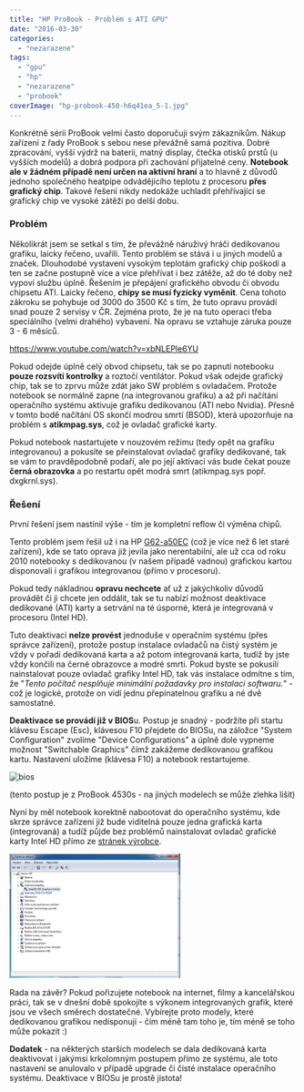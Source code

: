 ```yaml
---
title: "HP ProBook - Problém s ATI GPU"
date: "2016-03-30"
categories: 
  - "nezarazene"
tags: 
  - "gpu"
  - "hp"
  - "nezarazene"
  - "probook"
coverImage: "hp-probook-450-h6q41ea_5-1.jpg"
---
```


Konkrétně sérii ProBook velmi často doporučuji svým zákazníkům. Nákup zařízení z řady ProBook s sebou nese převážně samá pozitiva. Dobré zpracování, vyšší výdrž na baterii, matný display, čtečka otisků prstů (u vyšších modelů) a dobrá podpora při zachování přijatelné ceny. **Notebook ale v žádném případě není určen na aktivní hraní** a to hlavně z důvodů jednoho společného heatpipe odvádějícího teplotu z procesoru **přes grafický chip**. Takové řešení nikdy nedokáže uchladit přehřívající se grafický chip ve vysoké zátěži po delší dobu.

### Problém

Několikrát jsem se setkal s tím, že převážně náruživý hráči dedikovanou grafiku, laicky řečeno, uvařili. Tento problém se stává i u jiných modelů a značek. Dlouhodobé vystavení vysokým teplotám grafický chip poškodí a ten se začne postupně více a více přehřívat i bez zátěže, až do té doby než vypoví službu úplně. Řešením je přepájení grafického obvodu či obvodu chipsetu ATI. Laicky řečeno, **chipy se musí fyzicky vyměnit**. Cena tohoto zákroku se pohybuje od 3000 do 3500 Kč s tím, že tuto opravu provádí snad pouze 2 servisy v ČR. Zejména proto, že je na tuto operaci třeba speciálního (velmi drahého) vybavení. Na opravu se vztahuje záruka pouze 3 - 6 měsíců.

https://www.youtube.com/watch?v=xbNLEPle6YU

Pokud odejde úplně celý obvod chipsetu, tak se po zapnutí notebooku **pouze rozsvítí kontrolky** a roztočí ventilátor. Pokud však odejde grafický chip, tak se to zprvu může zdát jako SW problém s ovladačem. Protože notebook se normálně zapne (na integrovanou grafiku) a až při načítání operačního systému aktivuje grafiku dedikovanou (ATI nebo Nvidia). Přesně v tomto bodě načítání OS skončí modrou smrtí (BSOD), která upozorňuje na problém s **atikmpag.sys**, což je ovladač grafické karty.

Pokud notebook nastartujete v nouzovém režimu (tedy opět na grafiku integrovanou) a pokusíte se přeinstalovat ovladač grafiky dedikované, tak se vám to pravděpodobně podaří, ale po její aktivaci vás bude čekat pouze **černá obrazovka** a po restartu opět modrá smrt (atikmpag.sys popř. dxgkrnl.sys).

### Řešení

První řešení jsem nastínil výše - tím je kompletní reflow či výměna chipů.

Tento problém jsem řešil už i na HP [G62-a50EC](https://www.alza.cz/hp-g62-a10ec-d171495.htm) (což je více než 6 let staré zařízení), kde se tato oprava již jevila jako nerentabilní, ale už cca od roku 2010 notebooky s dedikovanou (v našem případě vadnou) grafickou kartou disponovali i grafikou integrovanou (přímo v procesoru).

Pokud tedy nákladnou **opravu nechcete** ať už z jakýchkoliv důvodů provádět či ji chcete jen oddálit, tak se tu nabízí možnost deaktivace dedikované (ATI) karty a setrvání na té úsporné, která je integrovaná v procesoru (Intel HD).

Tuto deaktivaci **nelze provést** jednoduše v operačním systému (přes správce zařízení), protože postup instalace ovladačů na čistý systém je vždy v pořadí dedikovaná karta a až potom integrovaná karta, tudíž by jste vždy končili na černé obrazovce a modré smrti. Pokud byste se pokusili nainstalovat pouze ovladač grafiky Intel HD, tak vás instalace odmítne s tím, že "_Tento počítač nesplňuje minimální požadavky pro instalaci softwaru._" - což je logické, protože on vidí jednu přepínatelnou grafiku a né dvě samostatné.

**Deaktivace se provádí již v BIOS**u. Postup je snadný - podržíte při startu klávesu Escape (Esc), klávesou F10 přejdete do BIOSu, na záložce "System Configuration" zvolíme "Device Configurations" a úplně dole vypneme možnost "Switchable Graphics" čímž zakážeme dedikovanou grafikou kartu. Nastavení uložíme (klávesa F10) a notebook restartujeme.

![bios](images/bios-300x169.jpg)

(tento postup je z ProBook 4530s - na jiných modelech se může zlehka lišit)

Nyní by měl notebook korektně nabootovat do operačního systému, kde skrze správce zařízení již bude viditelná pouze jedna grafická karta (integrovaná) a tudíž půjde bez problémů nainstalovat ovladač grafické karty Intel HD přímo ze [stránek výrobce](http://support.hp.com/cz-cs).

![probook](images/probook-300x218.png)

Rada na závěr? Pokud pořizujete notebook na internet, filmy a kancelářskou práci, tak se v dnešní době spokojíte s výkonem integrovaných grafik, které jsou ve všech směrech dostatečné. Vybírejte proto modely, které dedikovanou grafikou nedisponují - čím méně tam toho je, tím méně se toho může pokazit :)

**Dodatek** - na některých starších modelech se dala dedikovaná karta deaktivovat i jakýmsi krkolomným postupem přímo ze systému, ale toto nastavení se anulovalo v případě upgrade či čisté instalace operačního systému. Deaktivace v BIOSu je prostě jistota!
